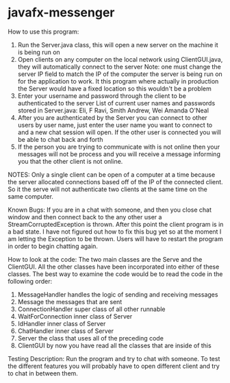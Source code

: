 # javafx-messenger
How to use this program:
1. Run the Server.java class, this will open a new server on the machine it is being run on
2. Open clients on any computer on the local network using ClientGUI.java, they will automatically connect to the server
    Note: one must change the server IP field to match the IP of the computer the server is being run
    on for the application to work.  It this program where actually in production the Server would have a
    fixed location so this wouldn't be a problem
3. Enter your username and password through the client to be authenticated to the server
    List of current user names and passwords stored in Server.java:
    Eli, F
    Ravi, Smith
    Andrew, Wei
    Amanda O'Neal
4. After you are authenticated by the Server you can connect to other users by user name, just enter the user name you want to
connect to and a new chat session will open.  If the other user is connected you will be able to chat back and forth
5. If the person you are trying to communicate with is not online then your messages will not be process and you will receive
a message informing you that the other client is not online.

NOTES:
Only a single client can be open of a computer at a time because the server allocated connections based off of the IP of the
connected client.  So it the serve will not authenticate two clients at the same time on the same computer.

Known Bugs:
If you are in a chat with someone, and then you close chat window and then connect back to the any other user
a StreamCorruptedException is thrown.  After this point the client program is in a bad state.  I have not figured out how to fix this bug
yet so at the moment I am letting the Exception to be thrown.  Users will have to restart the program in order to begin chatting again.

How to look at the code:
The two main classes are the Serve and the ClientGUI.  All the other classes have been incorporated into either of these classes.
The best way to examine the code would be to read the code in the following order:
1. MessageHandler handles the logic of sending and receiving messages
2. Message the messages that are sent
3. ConnectionHandler super class of all other runnable
4. WaitForConnection inner class of Server
5. IdHandler inner class of Server
6. ChatHandler inner class of Server
7. Server the class that uses all of the preceding code
8. ClientGUI by now you have read all the classes that are inside of this

Testing Description:
Run the program and try to chat with someone.  To test the different features you will probably have to open
different client and try to chat in between them.
